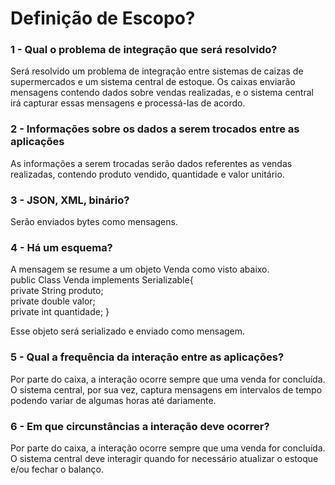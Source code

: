 # Definição de Escopo?

### 1 - Qual o problema de integração que será resolvido? <br>
Será resolvido um problema de integração entre sistemas de caizas de supermercados e um sistema central de estoque. Os caixas enviarão mensagens contendo dados sobre vendas realizadas, e o sistema central irá capturar essas mensagens e processá-las de acordo.<br>

### 2 - Informações sobre os dados a serem trocados entre as aplicações <br>
As informações a serem trocadas serão dados referentes as vendas realizadas, contendo produto vendido, quantidade e valor unitário.<br>

### 3 - JSON, XML, binário? <br>
Serão enviados bytes como mensagens.

### 4 - Há um esquema? <br>
A mensagem se resume a um objeto Venda como visto abaixo.
<br>
public Class Venda implements Serializable{  
    private String produto;  
    private double valor;  
    private int quantidade;
}

Esse objeto será serializado e enviado como mensagem.
<br>

### 5 - Qual a frequência da interação entre as aplicações? <br>
Por parte do caixa, a interação ocorre sempre que uma venda for concluída. O sistema central, por sua vez, captura mensagens em intervalos de tempo podendo variar de algumas horas até dariamente. <br>

### 6 - Em que circunstâncias a interação deve ocorrer? <br>
Por parte do caixa, a interação ocorre sempre que uma venda for concluída. O sistema central deve interagir quando for necessário atualizar o estoque e/ou fechar o balanço.<br>
